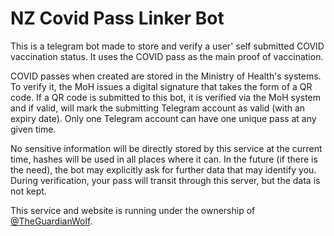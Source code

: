 # NZ Covid Pass Linker Bot

This is a telegram bot made to store and verify a user' self submitted COVID vaccination status. It uses the COVID pass as the main proof of vaccination.

COVID passes when created are stored in the Ministry of Health's systems. To verify it, the MoH issues a digital signature that takes the form of a QR code. If a QR code is submitted to this bot, it is verified via the MoH system and if valid, will mark the submitting Telegram account as valid (with an expiry date). Only one Telegram account can have one unique pass at any given time.

No sensitive information will be directly stored by this service at the current time, hashes will be used in all places where it can. In the future (if there is the need), the bot may explicitly ask for further data that may identify you. During verification, your pass will transit through this server, but the data is not kept.

This service and website is running under the ownership of [@TheGuardianWolf](https://t.me/theguardianwolf).